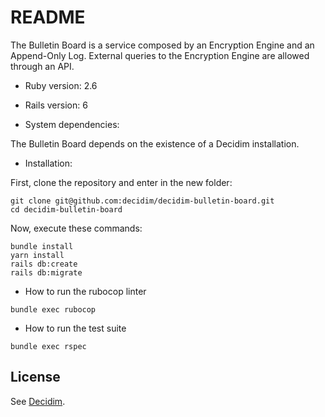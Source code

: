# README

The Bulletin Board is a service composed by an Encryption Engine and an Append-Only Log. External queries to the Encryption Engine are allowed through an API.

* Ruby version: 2.6
* Rails version: 6

* System dependencies:

The Bulletin Board depends on the existence of a Decidim installation.


* Installation:

First, clone the repository and enter in the new folder:
```
git clone git@github.com:decidim/decidim-bulletin-board.git
cd decidim-bulletin-board
```

Now, execute these commands:
```
bundle install
yarn install
rails db:create
rails db:migrate
```


* How to run the rubocop linter
```
bundle exec rubocop
```


* How to run the test suite
```
bundle exec rspec
```

## License

See [Decidim](https://github.com/decidim/decidim).

